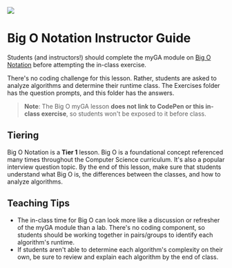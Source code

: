 ![](https://ga-dash.s3.amazonaws.com/production/assets/logo-9f88ae6c9c3871690e33280fcf557f33.png)

# Big O Notation Instructor Guide

Students (and instructors!) should complete the myGA module on [Big O Notation](https://my.generalassemb.ly/activities/511?from=dashboard&assignmentUuid=4cdfc361-13c8-48ec-9e6f-8ac374151e7f) before attempting the in-class exercise.

There's no coding challenge for this lesson. Rather, students are asked to analyze algorithms and determine their runtime class. The Exercises folder has the question prompts, and this folder has the answers.

> **Note**: The Big O myGA lesson **does not link to CodePen or this in-class exercise**, so students won't be exposed to it before class.

## Tiering
Big O Notation is a **Tier 1** lesson. Big O is a foundational concept referenced many times throughout the Computer Science curriculum. It's also a popular interview question topic. By the end of this lesson, make sure that students understand what Big O is, the differences between the classes, and how to analyze algorithms.

## Teaching Tips
* The in-class time for Big O can look more like a discussion or refresher of the myGA module than a lab. There's no coding component, so students should be working together in pairs/groups to identify each algorithm's runtime.
* If students aren't able to determine each algorithm's complexity on their own, be sure to review and explain each algorithm by the end of class.
